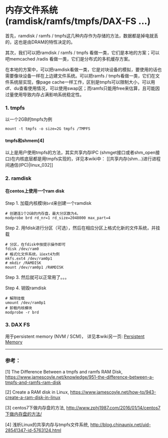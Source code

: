 # 内存文件系统(ramdisk/ramfs/tmpfs/DAX-FS ...)

首先，ramdisk / ramfs / tmpfs这几种内存作为存储的方法，数据都是掉电就丢的，这也是由DRAM的特性决定的。

其次，我们可以把ramdisk / ramfs / tmpfs 看做一类，它们是本地的方案；可以吧memcached /radis 看做一类，它们是分布式的多机缓存方案。

在本地的方案中，可以把ramdisk看做一类，它是对块设备的模拟，要使用的话也需要像块设备一样在上边建文件系统。可以把ramfs / tmpfs看做一类，它们在文件系统层实现，像page cache一样工作，区别是tmpfs可以限制大小，可以用df、du查看使用情况，可以使用swap区；而ramfs只能用free来估算，且可能因过量使用导致内存占满影响系统稳定性。

### 1. tmpfs

以一个2GB的tmpfs为例

```
mount -t tmpfs -o size=2G tmpfs /TMPFS
```

#### tmpfs和shmem[4]

以上是用户使用tmpfs的方法，其实共享内存IPC (shmget接口或者shm_open接口)在内核底层都是用tmpfs实现的，详见本wiki中： [[共享内存(shm...)进行进程间通信(IPC)|linux_032]]

### 2. ramdisk

#### 在centos上使用一个ram disk

Step 1. 加载内核模块`brd`来创建一个ramdisk
```
# 创建连1个2GB的内存盘，最大分区数为4。
modprobe brd rd_nr=1 rd_size=2048000 max_part=4
```
Step 2. 用fdisk进行分区（可选），然后在相应分区上格式化新的文件系统，并挂载
```
# 分区，在fdisk中按提示操作即可
fdisk /dev/ram0
# 格式化文件系统，以ext4为例
mkfs.ext4 /dev/ram0p1
# mkdir /RAMDISK
mount /dev/ram0p1 /RAMDISK
```
Step 3. 然后就可以正常用了。。。

Step 4. 销毁ramdisk
```
# 解除挂载
umount /dev/ram0p1
# 卸载内核模块
modprobe -r brd
```

### 3. DAX FS

用于persistent memory (NVM / SCM)， 详见本wiki另一页: [Persistent Memory](distri_012)

---
### 参考：
[1] The Difference Between a tmpfs and ramfs RAM Disk, https://www.jamescoyle.net/knowledge/951-the-difference-between-a-tmpfs-and-ramfs-ram-disk

[2] Create a RAM disk in Linux, https://www.jamescoyle.net/how-to/943-create-a-ram-disk-in-linux

[3] centos7下做内存盘的方法, http://www.zphj1987.com/2016/01/14/centos7下做内存盘的方法/

[4] 浅析Linux的共享内存与tmpfs文件系统, http://blog.chinaunix.net/uid-28541347-id-5763124.html